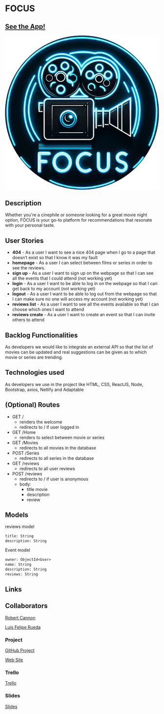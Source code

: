 # FOCUS

## [See the App!](focus-frontend.netlify.app)

![icon](./src/assets/FocusLogo_icon.png)

## Description

Whether you're a cinephile or someone looking for a great movie night option, FOCUS is your go-to platform for recommendations that resonate with your personal taste.

## User Stories

- **404** - As a user I want to see a nice 404 page when I go to a page that doesn’t exist so that I know it was my fault
- **homepage** - As a user I can select between films or series in order to see the reviews.
- **sign up** - As a user I want to sign up on the webpage so that I can see all the events that I could attend (not working yet)
- **login** - As a user I want to be able to log in on the webpage so that I can get back to my account (not working yet)
- **logout** - As a user I want to be able to log out from the webpage so that I can make sure no one will access my account (not working yet)
- **reviews list** - As a user I want to see all the events available so that I can choose which ones I want to attend
- **reviews create** - As a user I want to create an event so that I can invite others to attend

## Backlog Functionalities

As developers we would like to integrate an external API so that the list of movies can be updated and real suggestions can be given as to which movie or series are trending.

## Technologies used

As developers we use in the project like HTML, CSS, ReactJS, Node, Bootstrap, axios, Netlify and Adaptable

## (Optional) Routes

- GET /
  - renders the welcome
  - redirects to / if user logged in
- GET /Home
  - renders to select between movie or series
- GET /Movies
  - redirects to all movies in the database
- POST /Series
  - redirects to all series in the database
- GET /reviews
  - redirects to all user reviews
- POST /reviews
  - redirects to / if user is anonymous
  - body:
    - title movie
    - description
    - review

## Models

reviews model

```
title: String
description: String
```

Event model

```
owner: ObjectId<User>
name: String
description: String
reviews: String
```

## Links

## Collaborators

[Robert Cannon](https://github.com/Memoryman2022)

[Luis Felipe Rueda](https://github.com/unidrelyn)

### Project

[GitHub Project](https://github.com/Memoryman2022/Project-2)

[Web Site](https://focus-frontend.netlify.app/about)

### Trello

[Trello](https://trello.com/b/dxeUZLfx/react-movie-project)

### Slides

[Slides](https://slides.com/rob_ironhack/deck)
